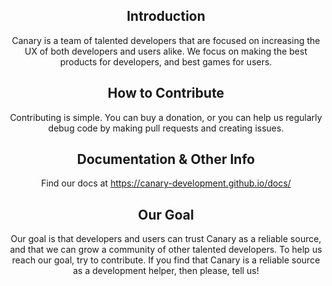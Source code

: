 <div align="center">

## Introduction

Canary is a team of talented developers that are focused on increasing the UX of both developers and users alike. We focus on making the best products for developers, and best games for users.

## How to Contribute

Contributing is simple. You can buy a donation, or you can help us regularly debug code by making pull requests and creating issues.

## Documentation & Other Info

Find our docs at https://canary-development.github.io/docs/

## Our Goal

Our goal is that developers and users can trust Canary as a reliable source, and that we can grow a community of other talented developers. To help us reach our goal, try to contribute. If you find that Canary is a reliable source as a development helper, then please, tell us!
</div>
